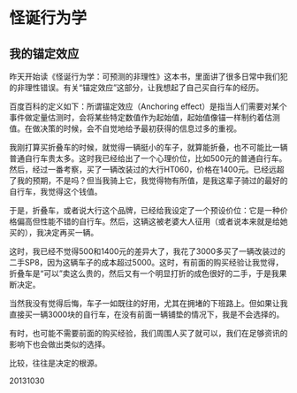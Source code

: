 # 怪诞行为学

## 我的锚定效应

昨天开始读《怪诞行为学：可预测的非理性》这本书，里面讲了很多日常中我们犯的非理性错误。有关“锚定效应”这部分，让我想起了自己买自行车的经历。

百度百科的定义如下：所谓锚定效应（Anchoring effect）是指当人们需要对某个事件做定量估测时，会将某些特定数值作为起始值，起始值像锚一样制约着估测值。在做决策的时候，会不自觉地给予最初获得的信息过多的重视。

我刚打算买折叠车的时候，就觉得一辆挺小的车子，就算能折叠，也不可能比一辆普通自行车贵太多。这时我已经给出了一个心理价位，比如500元的普通自行车。然后，经过一番考察，买了一辆改装过的大行HT060，价格在1400元。已经远超了我的预期，不是吗？但当我骑上它，我觉得物有所值，是我这辈子骑过的最好的自行车，我觉得这个钱值。

于是，折叠车，或者说大行这个品牌，已经给我设定了一个预设价位：它是一种价格偏高但性能不错的自行车。然后，这辆这被老婆大人征用（或者说本来就是给她买的），我决定再买一辆。

这时，我已经不觉得500和1400元的差异大了，我花了3000多买了一辆改装过的二手SP8，因为这辆车子的成本超过5000。这时，有前面的购买经验让我觉得，折叠车是“可以”卖这么贵的，然后又有一个明显打折的成色很好的二手，于是我果断决定。

当然我没有觉得后悔，车子一如既往的好用，尤其在拥堵的下班路上。但如果让我直接买一辆3000块的自行车，在没有前面一辆铺垫的情况下，我是不会选择的。

有时，也可能不需要前面的购买经验，我们周围人买了就可以，我们在足够资讯的影响下也会做出类似的选择。

比较，往往是决定的根源。

20131030
